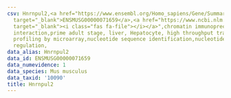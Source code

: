 ```yaml
---
csv: Hnrnpul2,<a href="https://www.ensembl.org/Homo_sapiens/Gene/Summary?db=core;g=ENSMUSG00000071659"
  target="_blank">ENSMUSG00000071659</a>,<a href="https://www.ncbi.nlm.nih.gov/pubmed/23834426"
  target="_blank"><i class="fas fa-file"></i></a>",chromatin immunoprecipitation assay,direct
  interaction,prime adult stage, liver, Hepatocyte, high throughput transcription
  profiling by microarray,nucleotide sequence identification,nucleotide sequence identification,transcriptional
  regulation,
data_alias: Hnrnpul2
data_id: ENSMUSG00000071659
data_numevidence: 1
data_species: Mus musculus
data_taxid: '10090'
title: Hnrnpul2
---
```

